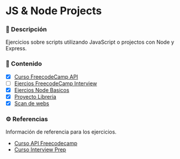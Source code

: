 # JS & Node Projects

### 📝 Descripción

Ejercicios sobre scripts utilizando JavaScript o projectos con Node y Express.

### 📒 Contenido

- [x] [Curso FreecodeCamp API](freecode_api/README.md)
- [ ] [Ejercios FreecodeCamp Interview](interviewprep/README.md)
- [x] [Ejercios Node Basicos](node_basic/README.md)
- [x] [Proyecto Libreria](libreria/README.md)
- [x] [Scan de webs](#)

### ⚙️ Referencias

Información de referencia para los ejercicios.

* [Curso API Freecodecamp](https://www.freecodecamp.org/learn/back-end-development-and-apis/)
* [Curso Interview Prep](https://www.freecodecamp.org/learn/coding-interview-prep/)